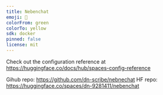 ```yaml
---
title: Nebenchat
emoji: 🐠
colorFrom: green
colorTo: yellow
sdk: docker
pinned: false
license: mit
---
```


Check out the configuration reference at https://huggingface.co/docs/hub/spaces-config-reference

Gihub repo: https://github.com/dn-scribe/nebnechat
HF repo: https://huggingface.co/spaces/dn-9281411/nebenchat